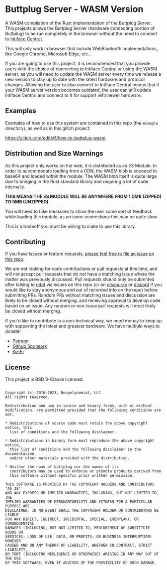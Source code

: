 # Buttplug Server - WASM Version

A WASM compilation of the Rust implementation of the Buttplug Server. This projects allows the Buttplug Server (hardware connecting portion of Buttplug) to be run completely in the browser without the need to connect to [Intiface Central](https://intiface.com/central).

This will only work in browser that include WebBluetooth implementations, like Google Chrome, Microsoft Edge, etc...

If you are going to use this project, it is recommended that you provide users with the choice of connecting to Intiface Central *or* using the WASM server, as you will need to update the WASM server every time we release a new version to stay up to date with the latest hardware and protocol changes. Allowing the user to also connect to Intiface Central means that if your WASM server version becomes outdated, the user can still update Intiface Central and connect to it for support wiht newer hardware.

## Examples

Examples of how to use this system are contained in this repo (the `example` directory), as well as in this glitch project:

https://glitch.com/edit/#!/how-to-buttplug-wasm

## Distribution and Size Warnings

As this project only works on the web, it is distributed as an ES Module. In order to accommodate loading from a CDN, the WASM blob is encoded to base64 and loaded within the module. The WASM blob itself is quite large due to bringing in the Rust standard library and requiring a lot of code internally.

**THIS MEANS THE ES MODULE WILL BE ANYWHERE FROM 1.5MB (ZIPPED) TO 5MB (UNZIPPED).**

You will need to take measures to show the user some sort of feedback while loading this module, as on some connections this may be quite slow.

This is a tradeoff you must be willing to make to use this library.

## Contributing

If you have issues or feature requests, [please feel free to file an issue on this repo](issues/).

We are not looking for code contributions or pull requests at this time, and will not accept pull
requests that do not have a matching issue where the matter was previously discussed. Pull requests
should only be submitted after talking to [qdot](https://github.com/qdot) via issues on this repo
(or on [discourse](https://discuss.buttplug.io) or [discord](https://discord.buttplug.io) if you
would like to stay anonymous and out of recorded info on the repo) before submitting PRs. Random PRs
without matching issues and discussion are likely to be closed without merging. and receiving
approval to develop code based on an issue. Any random or non-issue pull requests will most likely
be closed without merging.

If you'd like to contribute in a non-technical way, we need money to keep up with supporting the
latest and greatest hardware. We have multiple ways to donate!

- [Patreon](https://patreon.com/qdot)
- [Github Sponsors](https://github.com/sponsors/qdot)
- [Ko-Fi](https://ko-fi.com/qdot76367)

## License

This project is BSD 3-Clause licensed.

```text

Copyright (c) 2016-2023, Nonpolynomial, LLC
All rights reserved.

Redistribution and use in source and binary forms, with or without
modification, are permitted provided that the following conditions are met:

* Redistributions of source code must retain the above copyright notice, this
  list of conditions and the following disclaimer.

* Redistributions in binary form must reproduce the above copyright notice,
  this list of conditions and the following disclaimer in the documentation
  and/or other materials provided with the distribution.

* Neither the name of buttplug nor the names of its
  contributors may be used to endorse or promote products derived from
  this software without specific prior written permission.

THIS SOFTWARE IS PROVIDED BY THE COPYRIGHT HOLDERS AND CONTRIBUTORS "AS IS"
AND ANY EXPRESS OR IMPLIED WARRANTIES, INCLUDING, BUT NOT LIMITED TO, THE
IMPLIED WARRANTIES OF MERCHANTABILITY AND FITNESS FOR A PARTICULAR PURPOSE ARE
DISCLAIMED. IN NO EVENT SHALL THE COPYRIGHT HOLDER OR CONTRIBUTORS BE LIABLE
FOR ANY DIRECT, INDIRECT, INCIDENTAL, SPECIAL, EXEMPLARY, OR CONSEQUENTIAL
DAMAGES (INCLUDING, BUT NOT LIMITED TO, PROCUREMENT OF SUBSTITUTE GOODS OR
SERVICES; LOSS OF USE, DATA, OR PROFITS; OR BUSINESS INTERRUPTION) HOWEVER
CAUSED AND ON ANY THEORY OF LIABILITY, WHETHER IN CONTRACT, STRICT LIABILITY,
OR TORT (INCLUDING NEGLIGENCE OR OTHERWISE) ARISING IN ANY WAY OUT OF THE USE
OF THIS SOFTWARE, EVEN IF ADVISED OF THE POSSIBILITY OF SUCH DAMAGE.
```